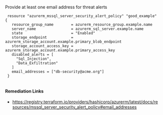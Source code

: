 
Provide at least one email address for threat alerts

```hcl
 resource "azurerm_mssql_server_security_alert_policy" "good_example" {
   resource_group_name        = azurerm_resource_group.example.name
   server_name                = azurerm_sql_server.example.name
   state                      = "Enabled"
   storage_endpoint           = azurerm_storage_account.example.primary_blob_endpoint
   storage_account_access_key = azurerm_storage_account.example.primary_access_key
   disabled_alerts = [
     "Sql_Injection",
     "Data_Exfiltration"
   ]
   email_addresses = ["db-security@acme.org"]
 }
 
```

#### Remediation Links
 - https://registry.terraform.io/providers/hashicorp/azurerm/latest/docs/resources/mssql_server_security_alert_policy#email_addresses

